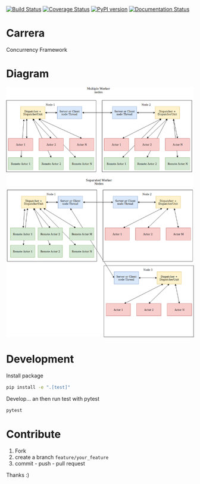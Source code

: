 

[![Build Status](https://travis-ci.org/sonic182/carrera.svg?branch=master)](https://travis-ci.org/sonic182/carrera)
[![Coverage Status](https://coveralls.io/repos/github/sonic182/carrera/badge.svg?branch=master)](https://coveralls.io/github/sonic182/carrera?branch=master)
[![PyPI version](https://badge.fury.io/py/carrera.svg)](https://badge.fury.io/py/carrera)
[![Documentation Status](https://readthedocs.org/projects/carrera/badge/?version=latest)](https://carrera.readthedocs.io/en/latest/?badge=latest)

# Carrera

Concurrency Framework

# Diagram

![Diagram](./carrera.png)


# Development

Install package
```bash
pip install -e ".[test]"
```

Develop... an then run test with pytest
```bash
pytest
```

# Contribute

1. Fork
2. create a branch `feature/your_feature`
3. commit - push - pull request

Thanks :)

